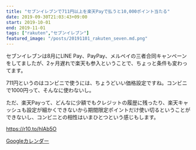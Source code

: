 ```yaml
---
title: "セブンイレブンで711円以上を楽天Payで払うと10,000ポイント当たる"
date: 2019-09-30T21:03:43+09:00
start: 2019-10-01
end: 2019-11-01
tags: ["rakuten","セブンイレブン"]
featured_image: "/posts/20191101_rakuten_seven.md.png"
---
```


セブンイレブンは8月にLINE Pay、PayPay、メルペイの三者合同キャンペーンをしてましたが、2ヶ月遅れで楽天も参入ということで、ちょっと条件も変わってます。

711円というのはコンビニで使うには、ちょうどいい価格設定ですね。コンビニで1000円って、そんなに使わないし。

ただ、楽天Payって、どんなに少額でもクレジットの履歴に残ったり、楽天キャッシュも設定が細かくできないから期間限定ポイントだけ使い切るということができないし、コンビニとの相性はいまひとつという感じもします。

https://r10.to/hlAb5O


[Googleカレンダー](http://www.google.com/calendar/event?action=TEMPLATE&text=%E3%82%BB%E3%83%96%E3%83%B3%E3%82%A4%E3%83%AC%E3%83%96%E3%83%B3%E3%81%A7711%E5%86%86%E4%BB%A5%E4%B8%8A%E3%82%92%E6%A5%BD%E5%A4%A9Pay%E3%81%A7%E6%89%95%E3%81%86%E3%81%A810%2C000%E3%83%9D%E3%82%A4%E3%83%B3%E3%83%88%E5%BD%93%E3%81%9F%E3%82%8B&dates=20191001/20191101&details=https://pokanpo.com/posts/20191101_rakuten_seven/)